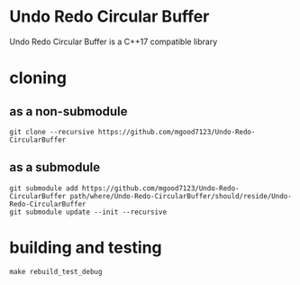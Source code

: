# Undo Redo Circular Buffer

Undo Redo Circular Buffer is a C++17 compatible library

# cloning

## as a non-submodule

```shell script
git clone --recursive https://github.com/mgood7123/Undo-Redo-CircularBuffer
```

## as a submodule

```shell script
git submodule add https://github.com/mgood7123/Undo-Redo-CircularBuffer path/where/Undo-Redo-CircularBuffer/should/reside/Undo-Redo-CircularBuffer
git submodule update --init --recursive
```

# building and testing

```shell script
make rebuild_test_debug
```